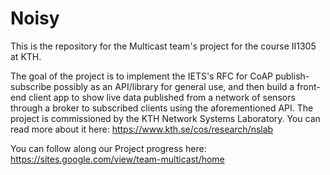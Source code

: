 # Noisy

This is the repository for the Multicast team's project for the course II1305 at KTH.

The goal of the project is to implement the IETS's RFC for CoAP publish-subscribe possibly as an API/library for general use, and then build a front-end client app to show live data published from a network of sensors through a broker to subscribed clients using the aforementioned API. The project is commissioned by the KTH Network Systems Laboratory. You can read more about it here: https://www.kth.se/cos/research/nslab

You can follow along our Project progress here: https://sites.google.com/view/team-multicast/home
